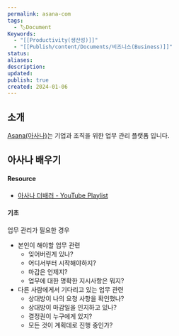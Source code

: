 ```yaml
---
permalink: asana-com
tags:
  - 🏷️Document
Keywords:
  - "[[Productivity(생산성)]]"
  - "[[Publish/content/Documents/비즈니스(Business)]]"
status: 
aliases: 
description: 
updated: 
publish: true
created: 2024-01-06
---
```



## 소개
[Asana(아사나)](https://asana.com)는 기업과 조직을 위한 업무 관리 플랫폼 입니다.


## 아사나 배우기
#### Resource
- [아사나 더배러 - YouTube Playlist](https://www.youtube.com/playlist?app=desktop&list=PLLwGj_O1oAtQUUbvISTd_1ItW3TY2djuF&si=zmhWf6wGfBbDOF_o)

#### 기초
업무 관리가 필요한 경우
- 본인이 해야할 업무 관련
	- 잊어버린게 있나?
	- 어디서부터 시작해야하지?
	- 마감은 언제지?
	- 업무에 대한 명확한 지시사항은 뭐지?
- 다른 사람에게서 기다리고 있는 업무 관련
	- 상대방이 나의 요청 사항을 확인했나?
	- 상대방이 마감일을 인지하고 있나?
	- 결정권이 누구에게 있지?
	- 모든 것이 계획데로 진행 중인가?